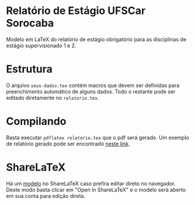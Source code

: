 # Relatório de Estágio UFSCar Sorocaba
Modelo em LaTeX do relatório de estágio obrigatório para as disciplinas de estágio supervisionado 1 e 2.

# Estrutura
O arquivo `seus-dados.tex` contém macros que devem ser definidas para preenchimento automático de alguns dados. Todo o restante pode ser editado diretamente no `relatorio.tex`.

# Compilando
Basta executar `pdflatex relatorio.tex` que o pdf será gerado. Um exemplo de relatório gerado pode ser encontrado [neste link](https://github.com/UFSCar/relatorio-estagio/blob/master/relatorio.pdf).

# ShareLaTeX

Há um [modelo](https://www.sharelatex.com/templates/56434a5d08f4ac510fbc6b08) no ShareLaTeX caso prefira editar direto no navegador. Deste modo basta clicar em "Open in ShareLaTeX" e o modelo será aberto em sua conta para edição direta.
